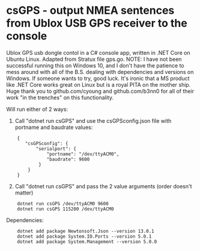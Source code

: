 # csGPS - output NMEA sentences from Ublox USB GPS receiver to the console
Ublox GPS usb dongle contol in a C# console app, written in .NET Core on Ubuntu Linux.  Adapted from Stratux file gps.go. NOTE: I have not been successful running this on Windows 10, and I don't have the patience to mess around with all of the B.S. dealing with dependencies and versions on Windows. If someone wants to try, good luck. It's ironic that a MS product like .NET Core works great on Linux but is a royal PITA on the mother ship.  Huge thank you to github.com/cyoung and github.com/b3nn0 for all of their work "in the trenches" on this functionality.  


Will run either of 2 ways:

  1. Call "dotnet run csGPS" and use the csGPSconfig.json file with portname and baudrate values:
  ```
      {
         "csGPSconfig": {
             "serialport": {
                 "portname": "/dev/ttyACM0",
                 "baudrate": 9600
              }
          }
      }
  ```
  
  2. Call "dotnet run csGPS" and pass the 2 value arguments (order doesn't matter)
  ```
      dotnet run csGPS /dev/ttyACM0 9600
      dotnet run csGPS 115200 /dev/ttyACM0
  ```

Dependencies:
  ```
      dotnet add package Newtonsoft.Json --version 13.0.1
      dotnet add package System.IO.Ports --version 5.0.1
      dotnet add package System.Management --version 5.0.0   
  ```
